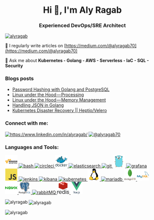 <!-- ![](https://github.com/AlyRagab/AlyRagab/blob/main/assets/main.svg)

I am experienced in Planning and Implementing deep level of security in DevOps related environments and culture.
Experienced in: Go Programming Language , AWS , Kubernetes , MySQL/PostgreSQL , MongoDB , ELK , Hashicorp/Vault - Terraform , CloudFormation , CI/CD , Bash , Linux and more.
For more information about me please check out my
[![Linkedin Badge](https://img.shields.io/badge/-LinkedIn-blue?style=flat-square&logo=Linkedin&logoColor=white&link=https://www.linkedin.com/in/alyragab/)](https://www.linkedin.com/in/alyragab/)
 -->
<h1 align="center">Hi 👋, I'm Aly Ragab</h1>
<h3 align="center">Experienced DevOps/SRE Architect</h3>

<p align="left"> <a href="https://github.com/ryo-ma/github-profile-trophy"><img src="https://github-profile-trophy.vercel.app/?username=alyragab" alt="alyragab" /></a> </p>

📝 I regularly write articles on [https://medium.com/@alyragab70](https://medium.com/@alyragab70)

💬 Ask me about **Kubernetes - Golang - AWS - Serverless - IaC - SQL - Security**

### Blogs posts
<!-- BLOG-POST-LIST:START -->
- [Password Hashing with Golang and PostgreSQL](https://medium.com/@alyragab70/password-hashing-with-golang-and-postgresql-c1c31f6ec3a8?source=rss-4eaa13ac129b------2)
- [Linux under the Hood — Processing](https://medium.com/@alyragab70/linux-under-the-hood-processing-1b474f5d13f?source=rss-4eaa13ac129b------2)
- [Linux under the Hood — Memory Management](https://medium.com/@alyragab70/linux-under-the-hood-memory-management-48789250765a?source=rss-4eaa13ac129b------2)
- [Handling JSON in Golang](https://medium.com/@alyragab70/handling-json-in-golang-2c659c6d2532?source=rss-4eaa13ac129b------2)
- [Kubernetes Disaster Recovery || Heptio/Velero](https://medium.com/@alyragab70/kubernetes-disaster-recovery-heptio-velero-2147a87af58b?source=rss-4eaa13ac129b------2)
<!-- BLOG-POST-LIST:END -->

<h3 align="left">Connect with me:</h3>
<p align="left">
<a href="https://www.linkedin.com/in/alyragab/" target="blank"><img align="center" src="https://raw.githubusercontent.com/rahuldkjain/github-profile-readme-generator/master/src/images/icons/Social/linked-in-alt.svg" alt="https://www.linkedin.com/in/alyragab/" height="30" width="40" /></a>
<a href="https://medium.com/@alyragab70" target="blank"><img align="center" src="https://raw.githubusercontent.com/rahuldkjain/github-profile-readme-generator/master/src/images/icons/Social/medium.svg" alt="@alyragab70" height="30" width="40" /></a>
</p>

<h3 align="left">Languages and Tools:</h3>
<p align="left"> <a href="https://aws.amazon.com" target="_blank" rel="noreferrer"> <img src="https://raw.githubusercontent.com/devicons/devicon/master/icons/amazonwebservices/amazonwebservices-original-wordmark.svg" alt="aws" width="40" height="40"/> </a> <a href="https://www.gnu.org/software/bash/" target="_blank" rel="noreferrer"> <img src="https://www.vectorlogo.zone/logos/gnu_bash/gnu_bash-icon.svg" alt="bash" width="40" height="40"/> </a> <a href="https://circleci.com" target="_blank" rel="noreferrer"> <img src="https://www.vectorlogo.zone/logos/circleci/circleci-icon.svg" alt="circleci" width="40" height="40"/> </a> <a href="https://www.docker.com/" target="_blank" rel="noreferrer"> <img src="https://raw.githubusercontent.com/devicons/devicon/master/icons/docker/docker-original-wordmark.svg" alt="docker" width="40" height="40"/> </a> <a href="https://www.elastic.co" target="_blank" rel="noreferrer"> <img src="https://www.vectorlogo.zone/logos/elastic/elastic-icon.svg" alt="elasticsearch" width="40" height="40"/> </a> <a href="https://git-scm.com/" target="_blank" rel="noreferrer"> <img src="https://www.vectorlogo.zone/logos/git-scm/git-scm-icon.svg" alt="git" width="40" height="40"/> </a> <a href="https://golang.org" target="_blank" rel="noreferrer"> <img src="https://raw.githubusercontent.com/devicons/devicon/master/icons/go/go-original.svg" alt="go" width="40" height="40"/> </a> <a href="https://grafana.com" target="_blank" rel="noreferrer"> <img src="https://www.vectorlogo.zone/logos/grafana/grafana-icon.svg" alt="grafana" width="40" height="40"/> </a> <a href="https://developer.mozilla.org/en-US/docs/Web/JavaScript" target="_blank" rel="noreferrer"> <img src="https://raw.githubusercontent.com/devicons/devicon/master/icons/javascript/javascript-original.svg" alt="javascript" width="40" height="40"/> </a> <a href="https://www.jenkins.io" target="_blank" rel="noreferrer"> <img src="https://www.vectorlogo.zone/logos/jenkins/jenkins-icon.svg" alt="jenkins" width="40" height="40"/> </a> <a href="https://www.elastic.co/kibana" target="_blank" rel="noreferrer"> <img src="https://www.vectorlogo.zone/logos/elasticco_kibana/elasticco_kibana-icon.svg" alt="kibana" width="40" height="40"/> </a> <a href="https://kubernetes.io" target="_blank" rel="noreferrer"> <img src="https://www.vectorlogo.zone/logos/kubernetes/kubernetes-icon.svg" alt="kubernetes" width="40" height="40"/> </a> <a href="https://www.linux.org/" target="_blank" rel="noreferrer"> <img src="https://raw.githubusercontent.com/devicons/devicon/master/icons/linux/linux-original.svg" alt="linux" width="40" height="40"/> </a> <a href="https://mariadb.org/" target="_blank" rel="noreferrer"> <img src="https://www.vectorlogo.zone/logos/mariadb/mariadb-icon.svg" alt="mariadb" width="40" height="40"/> </a> <a href="https://www.mongodb.com/" target="_blank" rel="noreferrer"> <img src="https://raw.githubusercontent.com/devicons/devicon/master/icons/mongodb/mongodb-original-wordmark.svg" alt="mongodb" width="40" height="40"/> </a> <a href="https://www.mysql.com/" target="_blank" rel="noreferrer"> <img src="https://raw.githubusercontent.com/devicons/devicon/master/icons/mysql/mysql-original-wordmark.svg" alt="mysql" width="40" height="40"/> </a> <a href="https://www.nginx.com" target="_blank" rel="noreferrer"> <img src="https://raw.githubusercontent.com/devicons/devicon/master/icons/nginx/nginx-original.svg" alt="nginx" width="40" height="40"/> </a> <a href="https://www.postgresql.org" target="_blank" rel="noreferrer"> <img src="https://raw.githubusercontent.com/devicons/devicon/master/icons/postgresql/postgresql-original-wordmark.svg" alt="postgresql" width="40" height="40"/> </a> <a href="https://www.rabbitmq.com" target="_blank" rel="noreferrer"> <img src="https://www.vectorlogo.zone/logos/rabbitmq/rabbitmq-icon.svg" alt="rabbitMQ" width="40" height="40"/> </a> <a href="https://redis.io" target="_blank" rel="noreferrer"> <img src="https://raw.githubusercontent.com/devicons/devicon/master/icons/redis/redis-original-wordmark.svg" alt="redis" width="40" height="40"/> </a> <a href="https://vuejs.org/" target="_blank" rel="noreferrer"> <img src="https://raw.githubusercontent.com/devicons/devicon/master/icons/vuejs/vuejs-original-wordmark.svg" alt="vuejs" width="40" height="40"/> </a> </p>

<p><img align="left" src="https://github-readme-stats.vercel.app/api/top-langs?username=alyragab&show_icons=true&locale=en&layout=compact" alt="alyragab" /></p>

<p>&nbsp;<img align="center" src="https://github-readme-stats.vercel.app/api?username=alyragab&show_icons=true&locale=en" alt="alyragab" /></p>

<p><img align="center" src="https://github-readme-streak-stats.herokuapp.com/?user=alyragab&theme=dark" alt="alyragab" /></p>
